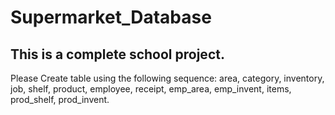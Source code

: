 # Supermarket_Database

## This is a complete school project.

Please Create table using the following sequence:
area,
category,
inventory,
job,
shelf, product, employee, receipt, emp_area, emp_invent, items, prod_shelf, prod_invent.

